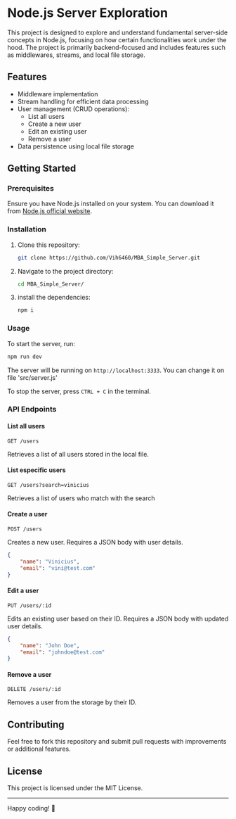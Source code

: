 # Node.js Server Exploration

This project is designed to explore and understand fundamental server-side concepts in Node.js, focusing on how certain functionalities work under the hood. The project is primarily backend-focused and includes features such as middlewares, streams, and local file storage.

## Features

- Middleware implementation
- Stream handling for efficient data processing
- User management (CRUD operations):
  - List all users
  - Create a new user
  - Edit an existing user
  - Remove a user
- Data persistence using local file storage

## Getting Started

### Prerequisites

Ensure you have Node.js installed on your system. You can download it from [Node.js official website](https://nodejs.org/).

### Installation

1. Clone this repository:
   ```sh
   git clone https://github.com/Vih6460/MBA_Simple_Server.git
   ```
2. Navigate to the project directory:
   ```sh
   cd MBA_Simple_Server/
   ```
3. install the dependencies:
   ```sh
   npm i
   ```

### Usage

To start the server, run:
```sh
npm run dev
```
The server will be running on `http://localhost:3333`. You can change it on file 'src/server.js'

To stop the server, press `CTRL + C` in the terminal.

### API Endpoints

#### List all users
```http
GET /users
```
Retrieves a list of all users stored in the local file.

#### List especific users
```http
GET /users?search=vinicius
```
Retrieves a list of users who match with the search

#### Create a user
```http
POST /users
```
Creates a new user. Requires a JSON body with user details.
```json
{
    "name": "Vinicius",
    "email": "vini@test.com"
}
```

#### Edit a user
```http
PUT /users/:id
```
Edits an existing user based on their ID. Requires a JSON body with updated user details.
```json
{
    "name": "John Doe",
    "email": "johndoe@test.com"
}
```

#### Remove a user
```http
DELETE /users/:id
```
Removes a user from the storage by their ID.

## Contributing

Feel free to fork this repository and submit pull requests with improvements or additional features.

## License

This project is licensed under the MIT License.

---

Happy coding! 🚀
